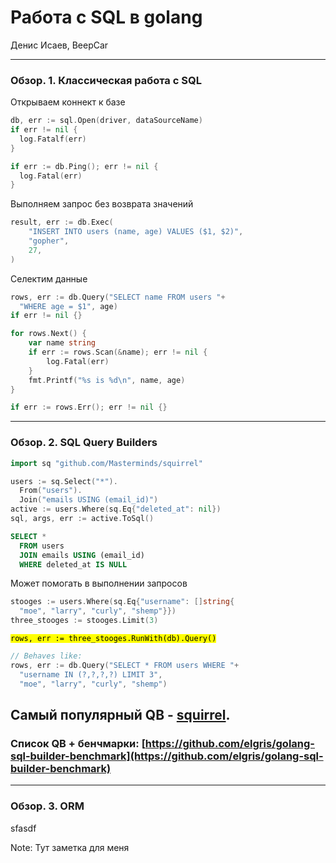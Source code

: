 # Работа с SQL в golang
Денис Исаев, BeepCar

---

### Обзор. 1. Классическая работа с SQL
Открываем коннект к базе
```go
db, err := sql.Open(driver, dataSourceName)
if err != nil {
  log.Fatalf(err)
}

if err := db.Ping(); err != nil {
  log.Fatal(err)
}
```


Выполняем запрос без возврата значений
```go
result, err := db.Exec(
	"INSERT INTO users (name, age) VALUES ($1, $2)",
	"gopher",
	27,
)
```


Селектим данные
```go
rows, err := db.Query("SELECT name FROM users "+
  "WHERE age = $1", age)
if err != nil {}

for rows.Next() {
	var name string
	if err := rows.Scan(&name); err != nil {
		log.Fatal(err)
	}
	fmt.Printf("%s is %d\n", name, age)
}

if err := rows.Err(); err != nil {}
```

---

### Обзор. 2. SQL Query Builders
```go
import sq "github.com/Masterminds/squirrel"

users := sq.Select("*").
  From("users").
  Join("emails USING (email_id)")
active := users.Where(sq.Eq{"deleted_at": nil})
sql, args, err := active.ToSql()
```

```sql
SELECT *
  FROM users
  JOIN emails USING (email_id)
  WHERE deleted_at IS NULL
```


Может помогать в выполнении запросов
```go
stooges := users.Where(sq.Eq{"username": []string{
  "moe", "larry", "curly", "shemp"}})
three_stooges := stooges.Limit(3)
```

<pre><code class="lang-go hljs"><mark>rows, err := three_stooges.RunWith(db).Query()</mark></code></pre>

```go
// Behaves like:
rows, err := db.Query("SELECT * FROM users WHERE "+
  "username IN (?,?,?,?) LIMIT 3",
  "moe", "larry", "curly", "shemp")
```


## Самый популярный QB - [squirrel](https://github.com/Masterminds/squirrel).

### Список QB + бенчмарки: [https://github.com/elgris/golang-sql-builder-benchmark](https://github.com/elgris/golang-sql-builder-benchmark)

---

### Обзор. 3. ORM

sfasdf

Note:
Тут заметка для меня
